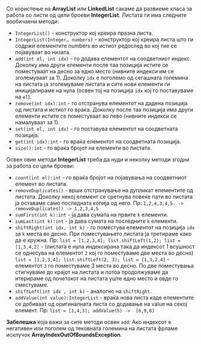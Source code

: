 Со користење на **ArrayList** или **LinkedList** сакаме да развиеме класа за работа со листи од цели броеви **IntegerList**. Листата ги има следните вообичаени методи:

- `IntegerList()` - конструктор кој креира празна листа.
- `IntegerList(Integer… numbers)` - конструктор коj креира листа што ги содржи елементите numbers во истиот редослед во кој тие се појавуваат во низата.
- `add(int el, int idx)` - го додава елементот на соодветниот индекс. Доколку има други елементи после таа позиција истите се поместуваат на десно за едно место (нивните индекси им се зголемуваат за 1). Доколку `idx` е поголемо од сегашната големина на листата ја зголемуваме листата и сите нови елементи ги иницијалираме на нула (освен тој на позиција `idx` кој го поставуваме на `el`).
- `remove(int idx):int` - го отстранува елементот на дадена позиција од листата и истиот го враќа. Доколку после таа позиција има други елементи истите се поместуваат во лево (нивните индекси се намалуваат за 1). 
- `set(int el, int idx)` - го поставува елементот на соодветната позиција. 
- `get(int idx):int` - го враќа елементот на соодветната позиција. 
- `size():int` - го враќа бројот на елементи во листата.

Освен овие методи **IntegerList** треба да нуди и неколку методи згодни за работа со цели броеви:

- `count(int el):int` - го враќа бројот на појавувања на соодветниот елемент во листата.
- `removeDuplicates()` - врши отстранување на дупликат елементите од листата. Доколку некој елемент се сретнува повеќе пати во листата ја оставаме само последната копија од него. Пр:  `1,2,4,3,4,5. -> removeDuplicates() -> 1,2,3,4,5`
- `sumFirst(int k):int` - ја дава сумата на првите `k` елементи.
- `sumLast(int k):int` - ја дава сумата на последните `k` елементи.
- `shiftRight(int idx, int k)` - го поместува елементот на позиција `idx` за `k` места во десно. При поместувањето листата ја третираме како да е кружна. Пр: `list = [1,2,3,4]; list.shiftLeft(1,2); list = [1,3,4,2]` - (листата е нула индексирана така да индексот 1 всушност се однесува на елементот `2` кој го поместуваме две места во десно)
`list = [1,2,3,4]; list.shiftLeft(2, 3); list = [1,3,2,4]` - елементот `3` го поместуваме 3 места во десно. По две поместувања стигнуваме до крајот на листата и потоа продолжуваме да итерираме од почетокот на листата уште едно место и овде го сместуваме.
- `shiftLeft(int idx , int k)` - аналогно на `shiftRight`.
- `addValue(int value):IntegerList` - враќа нова листа каде елементите се добиваат од оригиналната листа со додавање на value на секој елемент. Пр: `list = [1,4,3]; addValue(5) ->  [6,9,8]`

**Забелешка** која важи за сите методи освен `add`: Ако индексот е негативен или поголем од тековната големина на листата фрламе исклучок **ArrayIndexOutOfBoundsException**.

